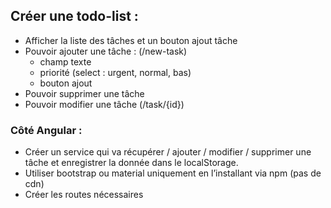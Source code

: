 ## Créer une todo-list :

- Afficher la liste des tâches et un bouton ajout tâche
- Pouvoir ajouter une tâche : (/new-task)
    - champ texte
    - priorité (select : urgent, normal, bas)
    - bouton ajout
- Pouvoir supprimer une tâche
- Pouvoir modifier une tâche (/task/{id})

### Côté Angular :
- Créer un service qui va récupérer / ajouter / modifier / supprimer une tâche et enregistrer la donnée dans le localStorage.
- Utiliser bootstrap ou material uniquement en l’installant via npm (pas de cdn)
- Créer les routes nécessaires
